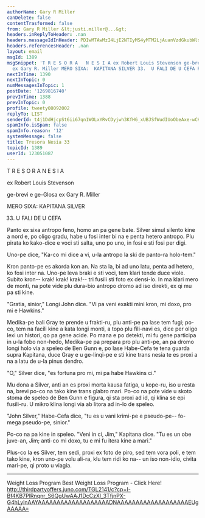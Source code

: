 ```yaml
---
authorName: Gary R Miller
canDelete: false
contentTrasformed: false
from: Gary R Miller &lt;justi.miller@...&gt;
headers.inReplyToHeader: .nan
headers.messageIdInHeader: PDIwMTAwMzI4LjE2NTIyMS4yMTM2LjAuanVzdGkubWlsbGVyQGp1bm8uY29tPg==
headers.referencesHeader: .nan
layout: email
msgId: 1389
msgSnippet: 'T R E S O R A   N E S I A ex Robert Louis Stevenson ge-brevi e ge-Glosa
  ex Gary R. Miller MERO SIXA:  KAPITANA SILVER 33.  U FALI DE U CEFA Panto ex sixa'
nextInTime: 1390
nextInTopic: 0
numMessagesInTopic: 1
postDate: '1269816740'
prevInTime: 1388
prevInTopic: 0
profile: tweety08092002
replyTo: LIST
senderId: t4j1DdHjcpSt6ii67qn1WOLxYRvCDyjwh3KfHG_xUBJSfWudIUoObeAxe-wCKauPaR2rQGw718W8H7Auf6ovxuKXJIlO7B-udcOpFA
spamInfo.isSpam: false
spamInfo.reason: '12'
systemMessage: false
title: Tresora Nesia 33
topicId: 1389
userId: 123051087
---
```



  T R E S O R A   N E S I A

  ex Robert Louis Stevenson

  ge-brevi e ge-Glosa ex Gary R. Miller

 MERO SIXA:  KAPITANA SILVER

33.  U FALI DE U CEFA

 Panto ex sixa antropo feno, homo an pa gene bate.  Silver simul silento
kine a nord e, po oligo gradu, habe u fosi inter bi na e penta hetero
antropo.  Plu pirata ko kako-dice e voci sti salta, uno po uno, in fosi e
sti fosi per digi.

 Uno-pe dice, "Ka-co mi dice a vi, u-la antropo la ski de panto-ra
holo-tem."

 Kron panto-pe es akorda kon an.  Na sta la, bi ad uno latu, penta ad
hetero, ko fosi inter na.  Uno-pe leva braki e sti voci, tem klari tende
duce viole.  Subito kron-- krak! krak! krak!-- tri fusili sti foto ex
densi-lo.  In ma klari mero de monti, na pote vide plu dura-bio antropo
dromo ad iso direkti, ex qi mu pa sti kine.

 "Gratia, sinior," Longi John dice.  "Vi pa veni exakti mini kron, mi
doxo, pro mi e Hawkins."

 Medika-pe bali Gray te prende u frakti-ru, plu anti-pe pa lase tem fugi;
po-co, tem na facili kine a kata longi monti, a topo plu fili-navi es,
dice per oligo lexi un histori, qo pa gene acide.  Po mana e po detekti,
mi fu gene participa in u-la fobo non-hedo, Medika-pe pa prepara pro plu
anti-pe, an pa dromo longi holo via a speleo de Ben Gunn e, po lase
Habe-Cefa te tena guarda supra Kapitana, duce Gray e u ge-linqi-pe e sti
kine trans nesia te es proxi a na a latu de u-la pinus dendro.

 "O," Silver dice, "es fortuna pro mi, mi pa habe Hawkins ci."



 Mu dona a Silver, anti an es proxi morta kausa fatiga, u kope-ru, iso u
resta na, brevi po-co na tako kine trans glabro mari.  Po-co na pote vide
u skoto stoma de speleo de Ben Gunn e figura, qi sta proxi ad id, qi
klina se epi fusili-ru.  U mikro klina longi via ab litora ad in-lo de
speleo.

 "John Silver," Habe-Cefa dice, "tu es u vani krimi-pe e pseudo-pe--
fo-mega pseudo-pe, sinior."

 Po-co na pa kine in speleo.  "Veni in ci, Jim," Kapitana dice.  "Tu es
un obe juve-an, Jim; anti-co mi doxo, tu e mi fu itera kine a mari."

 Plus-co la es Silver, tem sedi, proxi ex foto de piro, sed tem vora
poli, e tem tako kine, kron uno-pe volu ali-ra, klu tem ridi ko na-- un
iso non-idio, civita mari-pe, qi proto u viagia.
____________________________________________________________
Weight Loss Program
Best Weight Loss Program - Click Here!
http://thirdpartyoffers.juno.com/TGL2141/c?cp=I-Bf4KB7PlRnqnr_S6QgUwAAJ1DcCzXl_3TfjnPX-G4hLylnAAYAAAAAAAAAAAAAAAAAAADNAAAAAAAAAAAAAAAAAAAEUgAAAAA=

